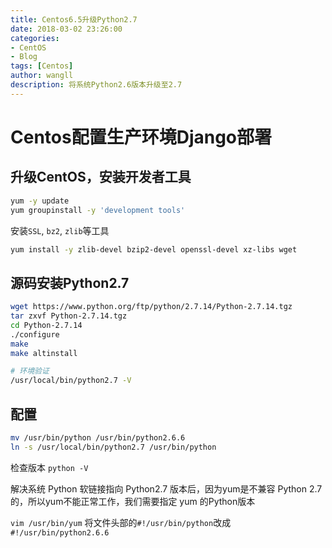 ```yaml
---
title: Centos6.5升级Python2.7
date: 2018-03-02 23:26:00
categories: 
- CentOS
- Blog
tags: [Centos]
author: wangll
description: 将系统Python2.6版本升级至2.7
---
```

# Centos配置生产环境Django部署

## 升级CentOS，安装开发者工具

``` bash
yum -y update
yum groupinstall -y 'development tools'
```

安装`SSL`, `bz2`, `zlib`等工具

``` bash
yum install -y zlib-devel bzip2-devel openssl-devel xz-libs wget
```

## 源码安装Python2.7

``` bash
wget https://www.python.org/ftp/python/2.7.14/Python-2.7.14.tgz
tar zxvf Python-2.7.14.tgz
cd Python-2.7.14
./configure
make
make altinstall

# 环境验证
/usr/local/bin/python2.7 -V
```

## 配置

``` bash
mv /usr/bin/python /usr/bin/python2.6.6
ln -s /usr/local/bin/python2.7 /usr/bin/python
```

检查版本
`python -V`

解决系统 Python 软链接指向 Python2.7 版本后，因为yum是不兼容 Python 2.7的，所以yum不能正常工作，我们需要指定 yum 的Python版本

`vim /usr/bin/yum`
将文件头部的`#!/usr/bin/python`改成`#!/usr/bin/python2.6.6`